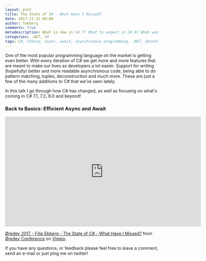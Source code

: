 ```yaml
---
layout: post
title: The State of C# - What Have I Missed?
date: 2017-11-21 00:00
author: fekberg
comments: true
metadescription: What is new in C# 7? What to expect in C# 8? What was added in C# 6.0?
categories: .NET, C#
tags: C#, CSharp, async, await, asynchronous programming, .NET, dotnet
---
```

One of the most popular programming language on the market is getting even better. With every iteration of C# we get more and more features that are meant to make our lives as developers a lot easier. Support for writing (hopefully) better and more readable asynchronous code, being able to do pattern matching, tuples, deconstruction and much more. These are just a few of the many additions to C# that we’ve seen lately.

In this talk I go through how C# has changed, as well as focusing on what's coming in C# 7.1, 7.2, 8.0 and beyond!

### Back to Basics: Efficient Async and Await
<div class="video-container">
<iframe src="https://player.vimeo.com/video/243227675?color=ffffff" width="640" height="360" frameborder="0" webkitallowfullscreen mozallowfullscreen allowfullscreen></iframe>
<p><a href="https://vimeo.com/243227675">&Oslash;redev 2017 - Filip Ekberg - The State of C# - What Have I Missed?</a> from <a href="https://vimeo.com/oredev">&Oslash;redev Conference</a> on <a href="https://vimeo.com">Vimeo</a>.</p>
</div>

If you have any questions, or feedback please feel free to leave a comment, send an e-mail or just ping me  on twitter!
